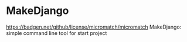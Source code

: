 # MakeDjango
https://badgen.net/github/license/micromatch/micromatch
MakeDjango: simple command line tool for start project
